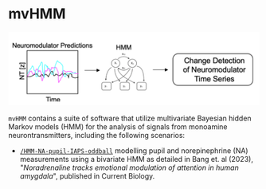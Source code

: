 # mvHMM


<p align="center">
<img src="https://github.com/Beniamino92/mvHMM/blob/main/figures/neuro_intro.png" width="600" heigth="170"/> 
</p>

`mvHMM` contains a suite of software that utilize multivariate Bayesian hidden Markov models (HMM) for the analysis of signals from monoamine neurontransmitters, including the following scenarios:

* [`/HMM-NA-pupil-IAPS-oddball`](https://github.com/Beniamino92/mvHMM/tree/main/HMM-NA-pupil-IAPS-oddball)  modelling pupil and norepinephrine (NA) measurements using a bivariate HMM as detailed in Bang et. al (2023), "_Noradrenaline tracks emotional modulation of attention in human amygdala_", published in Current Biology.



